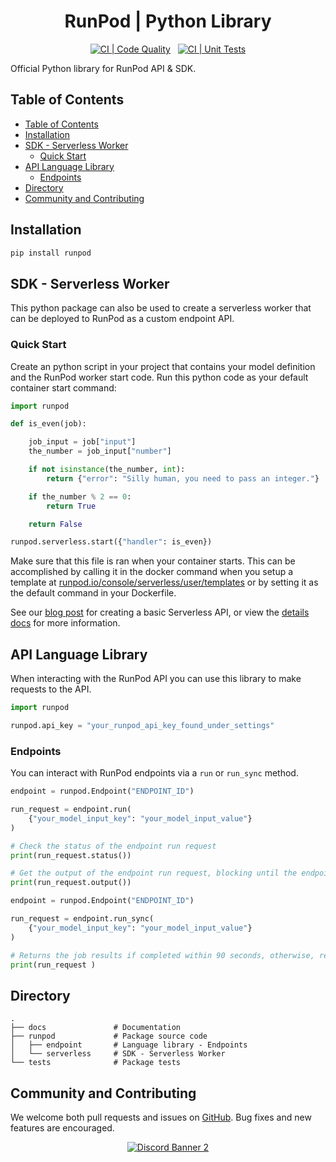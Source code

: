 <div align="center">
<h1>RunPod | Python Library </h1>

[![CI | Code Quality](https://github.com/runpod/runpod-python/actions/workflows/ci_pylint.yml/badge.svg)](https://github.com/runpod/runpod-python/actions/workflows/ci_pylint.yml)
&nbsp;
[![CI | Unit Tests](https://github.com/runpod/runpod-python/actions/workflows/CI_tests.yml/badge.svg)](https://github.com/runpod/runpod-python/actions/workflows/CI_tests.yml)

</div>

Official Python library for RunPod API &amp; SDK.

## Table of Contents

- [Table of Contents](#table-of-contents)
- [Installation](#installation)
- [SDK - Serverless Worker](#sdk---serverless-worker)
  - [Quick Start](#quick-start)
- [API Language Library](#api-language-library)
  - [Endpoints](#endpoints)
- [Directory](#directory)
- [Community and Contributing](#community-and-contributing)

## Installation

```bash
pip install runpod
```

## SDK - Serverless Worker

This python package can also be used to create a serverless worker that can be deployed to RunPod as a custom endpoint API.

### Quick Start

Create an python script in your project that contains your model definition and the RunPod worker start code. Run this python code as your default container start command:

```python
import runpod

def is_even(job):

    job_input = job["input"]
    the_number = job_input["number"]

    if not isinstance(the_number, int):
        return {"error": "Silly human, you need to pass an integer."}

    if the_number % 2 == 0:
        return True

    return False

runpod.serverless.start({"handler": is_even})
```

Make sure that this file is ran when your container starts. This can be accomplished by calling it in the docker command when you setup a template at [runpod.io/console/serverless/user/templates](https://www.runpod.io/console/serverless/user/templates) or by setting it as the default command in your Dockerfile.

See our [blog post](https://www.runpod.io/blog/serverless-create-a-basic-api) for creating a basic Serverless API, or view the [details docs](https://docs.runpod.io/serverless-ai/custom-apis) for more information.

## API Language Library

When interacting with the RunPod API you can use this library to make requests to the API.

```python
import runpod

runpod.api_key = "your_runpod_api_key_found_under_settings"
```

### Endpoints

You can interact with RunPod endpoints via a `run` or `run_sync` method.

```python
endpoint = runpod.Endpoint("ENDPOINT_ID")

run_request = endpoint.run(
    {"your_model_input_key": "your_model_input_value"}
)

# Check the status of the endpoint run request
print(run_request.status())

# Get the output of the endpoint run request, blocking until the endpoint run is complete.
print(run_request.output())
```

```python
endpoint = runpod.Endpoint("ENDPOINT_ID")

run_request = endpoint.run_sync(
    {"your_model_input_key": "your_model_input_value"}
)

# Returns the job results if completed within 90 seconds, otherwise, returns the job status.
print(run_request )
```

## Directory

```
.
├── docs               # Documentation
├── runpod             # Package source code
│   ├── endpoint       # Language library - Endpoints
│   └── serverless     # SDK - Serverless Worker
└── tests              # Package tests
```

## Community and Contributing

We welcome both pull requests and issues on [GitHub](https://github.com/runpod/runpod-python). Bug fixes and new features are encouraged.

<div align="center">

<a target="_blank" href="https://discord.gg/pJ3P2DbUUq">![Discord Banner 2](https://discordapp.com/api/guilds/912829806415085598/widget.png?style=banner2)</a>

</div>
